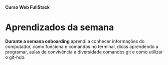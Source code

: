 **Curso Web FullStack**

# Aprendizados da semana


**Durante a semana onboarding** aprendi a conhecer informações do computador, como funciona e comandos no terminal, dicas aprendendo a programar, aulas de convivência e diversidade comandos git e como utilizar o git-hub.

